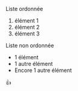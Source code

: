 Liste ordonnée
1. élément 1
2. élément 2
3. élément 3

Liste non ordonnée
- 1 élément 
- 1 autre élément
- Encore 1 autre élément
 
 :+1:
